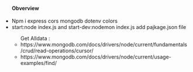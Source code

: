 <ul>
<h4>Obverview</h4>
<li>Npm i express cors mongodb dotenv colors </li>
<li>start:node index.js  and start-dev:nodemon index.js add pajkage.json file  </li>
<ul>Get Alldata :
<li>https://www.mongodb.com/docs/drivers/node/current/fundamentals/crud/read-operations/cursor/</li>
<li>https://www.mongodb.com/docs/drivers/node/current/usage-examples/find/</li>
</ul>
</ul>
